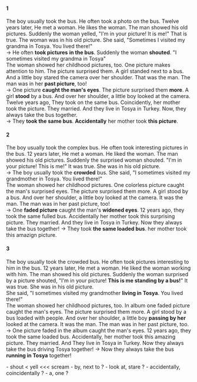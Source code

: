 #### 1
The boy usually took the bus. He often took a photo on the bus. Twelve years later, He met a woman. He likes the woman. The man showed his old pictures. Suddenly the woman yelled, "I'm in your picture! It is me!" That is true. The woman was in his old picture. She said, "Sometimes I visited my grandma in Tosya. You lived there!"   
-> He often **took pictures** **in the bus**. Suddenly the woman **shouted**. "I sometimes visited my grandma in Tosya"  
The woman showed her childhood pictures, too. One picture makes attention to him. The picture surprised them. A girl standed next to a bus. And a little boy stared the camera over her shoulder. That was the man. The man was in her **past picture**, too!  
-> One picture **caught the man's eyes**. The picture surprised them **more**. A girl **stood** by a bus. And over her shoulder, a little boy looked at the camera.  
Twelve years ago, They took on the same bus. Coincidently, her mother took the picture. They married. And they live in Tosya in Turkey. Now, they always take the bus together.  
-> They **took the same bus**. **Accidentally** her mother took **this picture**. 
#### 2
The boy usually took the complex bus. He often took interesting pictures in the bus. 12 years later, He met a woman. He liked the woman. The man showed his old pictures. Suddenly the surprised woman shouted. "I'm in your picture! This is me!" It was true. She was in his old picture.  
-> The boy usually took the **crowded** bus.
She said, "I sometimes visited my grandmother in Tosya. You lived there!"  
The woman showed her childhood pictures. One colorless picture caught the man's surprised eyes. The picture surprised them more. A girl stood by a bus. And over her shoulder, a little boy looked at the camera. It was the man. The man was in her past picture, too!  
-> One **faded picture** caught the man's **widened eyes**.
12 years ago, they took the same fulled bus. Accidentally her mother took this surprising picture. They married. And they live in Tosya in Turkey. Now they always take the bus together!
-> They took **the same loaded bus**. her mother took this amazign picture.
#### 3
The boy usually took the crowded bus. He often took pictures interesting to him in the bus. 12 years later, He met a woman. He liked the woman working with him. The man showed his old pictures. Suddenly the woman surprised by a picture shouted, "I'm in your picture! **This is me standing by a bus!**" It was true. She was in his old picture.  
She said, "I sometimes visited my grandmother **living in Tosya**. You lived there!"  
The woman showed her childhood pictures, too. In album one faded picture caught the man's eyes. The picture surprised them more. A girl stood by a bus loaded with people. And over her shoulder, a little boy **passing by her** looked at the camera. It was the man. The man was in her past picture, too.  
-> One picture faded in the album caught the man's eyes.
12 years ago, they took the same loaded bus. Accidentally, her mother took this amazing picture. They married. And They live in Tosya in Turkey. Now they always take the bus driving Tosya together!
-> Now they always take the bus **running in Tosya** together!
</hr>
- shout < yell <<< scream
- by, next to ?
- look at, stare ?
- accidentally, coincidentally ?
- a, one ?
